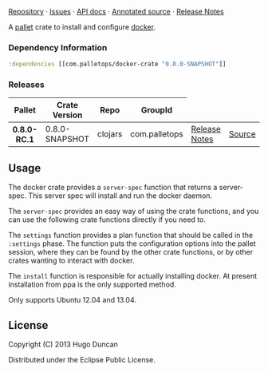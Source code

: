[Repository](https://github.com/pallet/docker-crate) &#xb7;
[Issues](https://github.com/pallet/docker-crate/issues) &#xb7;
[API docs](http://palletops.com/docker-crate/0.8/api) &#xb7;
[Annotated source](http://palletops.com/docker-crate/0.8/annotated/uberdoc.html) &#xb7;
[Release Notes](https://github.com/pallet/docker-crate/blob/develop/ReleaseNotes.md)

A [pallet](http://palletops.com/) crate to install and configure
 [docker](http://docker.io).

### Dependency Information

```clj
:dependencies [[com.palletops/docker-crate "0.8.0-SNAPSHOT"]]
```

### Releases

<table>
<thead>
  <tr><th>Pallet</th><th>Crate Version</th><th>Repo</th><th>GroupId</th></tr>
</thead>
<tbody>
  <tr>
    <th>0.8.0-RC.1</th>
    <td>0.8.0-SNAPSHOT</td>
    <td>clojars</td>
    <td>com.palletops</td>
    <td><a href='https://github.com/pallet/docker-crate/blob/0.8.0-SNAPSHOT/ReleaseNotes.md'>Release Notes</a></td>
    <td><a href='https://github.com/pallet/docker-crate/blob/0.8.0-SNAPSHOT/'>Source</a></td>
  </tr>
</tbody>
</table>

## Usage

The docker crate provides a `server-spec` function that returns a
server-spec. This server spec will install and run the docker daemon.

The `server-spec` provides an easy way of using the crate functions, and you can
use the following crate functions directly if you need to.

The `settings` function provides a plan function that should be called in the
`:settings` phase.  The function puts the configuration options into the pallet
session, where they can be found by the other crate functions, or by other
crates wanting to interact with docker.

The `install` function is responsible for actually installing docker.  At
present installation from ppa is the only supported method.

Only supports Ubuntu 12.04 and 13.04.

## License

Copyright (C) 2013 Hugo Duncan

Distributed under the Eclipse Public License.
